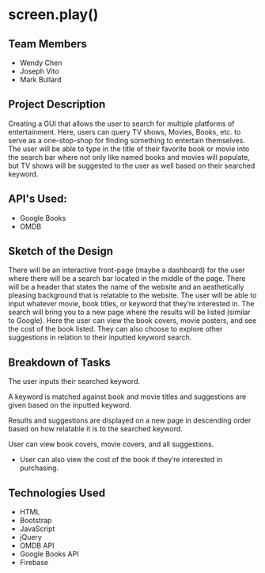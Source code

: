 # screen.play()

## Team Members

- Wendy Chen
- Joseph Vito
- Mark Bullard

## Project Description

Creating a GUI that allows the user to search for multiple platforms of entertainment. Here, users can query TV shows, Movies, Books, etc. to serve as a one-stop-shop for finding something to entertain themselves. The user will be able to type in the title of their favorite book or movie into the search bar where not only like named books and movies will populate, but TV shows will be suggested to the user as well based on their searched keyword.

## API's Used:

- Google Books
- OMDB

## Sketch of the Design

There will be an interactive front-page (maybe a dashboard) for the user where there will be a search bar located in the middle of the page. There will be a header that states the name of the website and an aesthetically pleasing background that is relatable to the website. The user will be able to input whatever movie, book titles, or keyword that they’re interested in. The search will bring you to a new page where the results will be listed (similar to Google). Here the user can view the book covers, movie posters, and see the cost of the book listed. They can also choose to explore other suggestions in relation to their inputted keyword search.

## Breakdown of Tasks

The user inputs their searched keyword.

A keyword is matched against book and movie titles and suggestions are given based on the inputted keyword.

Results and suggestions are displayed on a new page in descending order based on how relatable it is to the searched keyword.

User can view book covers, movie covers, and all suggestions.

- User can also view the cost of the book if they’re interested in purchasing.

## Technologies Used

- HTML
- Bootstrap
- JavaScript
- jQuery
- OMDB API
- Google Books API
- Firebase
